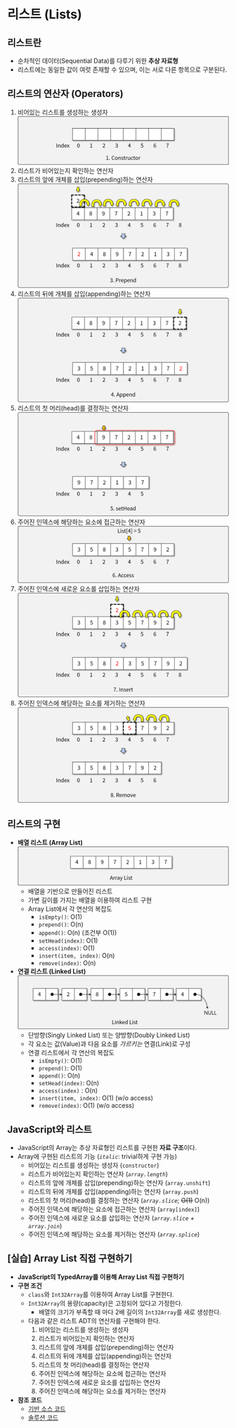 # 리스트 (Lists)

## 리스트란

- 순차적인 데이터(Sequential Data)를 다루기 위한 **추상 자료형**
- 리스트에는 동일한 값이 여럿 존재할 수 있으며, 이는 서로 다른 항목으로 구분된다.

## 리스트의 연산자 (Operators)

1. 비어있는 리스트를 생성하는 생성자
![constructor](img/1.png)
1. 리스트가 비어있는지 확인하는 연산자
1. 리스트의 앞에 개체를 삽입(prepending)하는 연산자
![prepend](img/2.png)
1. 리스트의 뒤에 개체를 삽입(appending)하는 연산자
![append](img/3.png)
1. 리스트의 첫 머리(head)를 결정하는 연산자
![setHead](img/4.png)
1. 주어진 인덱스에 해당하는 요소에 접근하는 연산자
![access](img/5.png)
1. 주어진 인덱스에 새로운 요소를 삽입하는 연산자
![insert](img/6.png)
1. 주어진 인덱스에 해당하는 요소를 제거하는 연산자
![remove](img/7.png)

## 리스트의 구현

- **배열 리스트 (Array List)**
![Array List](img/8.png)
  - 배열을 기반으로 만들어진 리스트
  - 가변 길이를 가지는 배열을 이용하여 리스트 구현
  - Array List에서 각 연산의 복잡도
    - `isEmpty()`: O(1)
    - `prepend()`: O(n)
    - `append()`: O(n) (조건부 O(1))
    - `setHead(index)`: O(1)
    - `access(index)`: O(1)
    - `insert(item, index)`: O(n)
    - `remove(index)`: O(n)
- **연결 리스트 (Linked List)**
![Linked List](img/9.png)
  - 단방향(Singly Linked List) 또는 양방향(Doubly Linked List)
  - 각 요소는 값(Value)과 다음 요소를 *가르키는* 연결(Link)로 구성
  - 연결 리스트에서 각 연산의 복잡도
    - `isEmpty()`: O(1)
    - `prepend()`: O(1)
    - `append()`: O(n)
    - `setHead(index)`: O(n)
    - `access(index)` : O(n)
    - `insert(item, index)`: O(1) (w/o access)
    - `remove(index)`: O(1) (w/o access)

## JavaScript와 리스트

- JavaScript의 Array는 추상 자료형인 리스트를 구현한 **자료 구조**이다.
- Array에 구현된 리스트의 기능 (*`italic`*: trivial하게 구현 가능)
  - 비어있는 리스트를 생성하는 생성자 (`constructor`)
  - 리스트가 비어있는지 확인하는 연산자 (*`array.length`*)
  - 리스트의 앞에 개체를 삽입(prepending)하는 연산자 (`array.unshift`)
  - 리스트의 뒤에 개체를 삽입(appending)하는 연산자 (`array.push`)
  - 리스트의 첫 머리(head)를 결정하는 연산자 (*`array.slice`*; ~~O(1)~~ O(n))
  - 주어진 인덱스에 해당하는 요소에 접근하는 연산자 (`array[index]`)
  - 주어진 인덱스에 새로운 요소를 삽입하는 연산자 (*`array.slice` + `array.join`*)
  - 주어진 인덱스에 해당하는 요소를 제거하는 연산자 (*`array.splice`*)

## [실습] Array List 직접 구현하기

- **JavaScript의 TypedArray를 이용해 Array List 직접 구현하기**
- **구현 조건**
  - `class`와 `Int32Array`를 이용하여 Array List를 구현한다.
  - `Int32Array`의 용량(capacity)은 고정되어 있다고 가정한다.
    - 배열의 크기가 부족할 때 마다 2배 길이의 `Int32Array`를 새로 생성한다.
  - 다음과 같은 리스트 ADT의 연산자를 구현해야 한다.
    1. 비어있는 리스트를 생성하는 생성자
    1. 리스트가 비어있는지 확인하는 연산자
    1. 리스트의 앞에 개체를 삽입(prepending)하는 연산자
    1. 리스트의 뒤에 개체를 삽입(appending)하는 연산자
    1. 리스트의 첫 머리(head)를 결정하는 연산자
    1. 주어진 인덱스에 해당하는 요소에 접근하는 연산자
    1. 주어진 인덱스에 새로운 요소를 삽입하는 연산자
    1. 주어진 인덱스에 해당하는 요소를 제거하는 연산자
- **참조 코드**
  - [기반 소스 코드](src/before.js)
  - [솔루션 코드](src/after.js)
